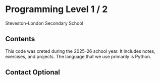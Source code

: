 # Programming Level 1 / 2

Steveston-London Secondary School

## Contents

This code was creted during the 2025-26 school year.
It includes notes, exercises, and projects.
The language that we use primarily is Python.

## Contact **Optional**
